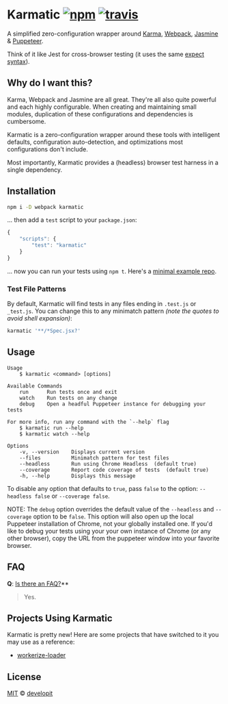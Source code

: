# Karmatic [![npm](https://img.shields.io/npm/v/karmatic.svg)](https://npm.im/karmatic) [![travis](https://travis-ci.org/developit/karmatic.svg?branch=master)](https://travis-ci.org/developit/karmatic)

A simplified zero-configuration wrapper around [Karma], [Webpack], [Jasmine] & [Puppeteer].

Think of it like Jest for cross-browser testing (it uses the same [expect syntax](https://jestjs.io/docs/en/using-matchers)).

## Why do I want this?

Karma, Webpack and Jasmine are all great. They're all also quite powerful and each highly configurable. When creating and maintaining small modules, duplication of these configurations and dependencies is cumbersome.

Karmatic is a zero-configuration wrapper around these tools with intelligent defaults, configuration auto-detection, and optimizations most configurations don't include.

Most importantly, Karmatic provides a (headless) browser test harness in a single dependency.


## Installation

```sh
npm i -D webpack karmatic
```

... then add a `test` script to your `package.json`:

```js
{
    "scripts": {
    	"test": "karmatic"
    }
}
```

... now you can run your tests using `npm t`. Here's a [minimal example repo](https://gist.github.com/developit/acd8a075350eeb6574439e92888c50cf).


### Test File Patterns

By default, Karmatic will find tests in any files ending in `.test.js` or `_test.js`.
You can change this to any minimatch pattern _(note the quotes to avoid shell expansion)_:

```sh
karmatic '**/*Spec.jsx?'
```


## Usage

```text
Usage
    $ karmatic <command> [options]

Available Commands
    run      Run tests once and exit
    watch    Run tests on any change
    debug    Open a headful Puppeteer instance for debugging your tests

For more info, run any command with the `--help` flag
    $ karmatic run --help
    $ karmatic watch --help

Options
    -v, --version    Displays current version
    --files          Minimatch pattern for test files
    --headless       Run using Chrome Headless  (default true)
    --coverage       Report code coverage of tests  (default true)
    -h, --help       Displays this message
```

To disable any option that defaults to `true`, pass `false` to the option: `--headless false` or `--coverage false`.

NOTE: The `debug` option overrides the default value of the `--headless` and `--coverage` option to be `false`. This option will also open up the local Puppeteer installation of Chrome, not your globally installed one. If you'd like to debug your tests using your your own instance of Chrome (or any other browser), copy the URL from the puppeteer window into your favorite browser.


## FAQ

**Q**: [Is there an FAQ?](https://twitter.com/gauntface/status/956259291928776704)**

> Yes.


## Projects Using Karmatic

Karmatic is pretty new! Here are some projects that have switched to it you may use as a reference:

- [workerize-loader](https://github.com/developit/workerize-loader/commit/afaa20bbfbdec1d6a5523ec69ba2a2d5d495cfd6)


## License

[MIT](https://oss.ninja/mit/developit) © [developit](https://github.com/developit)


[Karma]: https://karma-runner.github.io
[Webpack]: https://webpack.js.org
[Jasmine]: https://jasmine.github.io
[Puppeteer]: https://github.com/GoogleChrome/puppeteer
